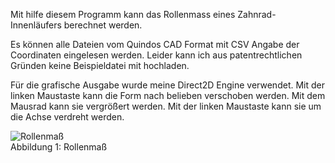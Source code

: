 Mit hilfe diesem Programm kann das Rollenmass eines Zahnrad-Innenläufers berechnet werden.

Es können alle Dateien vom Quindos CAD Format mit CSV Angabe der Coordinaten eingelesen werden. Leider kann
ich aus patentrechtlichen Gründen keine Beispieldatei mit hochladen.

Für die grafische Ausgabe wurde meine Direct2D Engine verwendet. Mit der linken Maustaste
kann die Form nach belieben verschoben werden. Mit dem Mausrad kann sie vergrößert werden.
Mit der linken Maustaste kann sie um die Achse verdreht werden.

![Rollenmaß](./Rollenmass.JPG "Rollenmaß Abbildung")  
Abbildung 1: Rollenmaß
